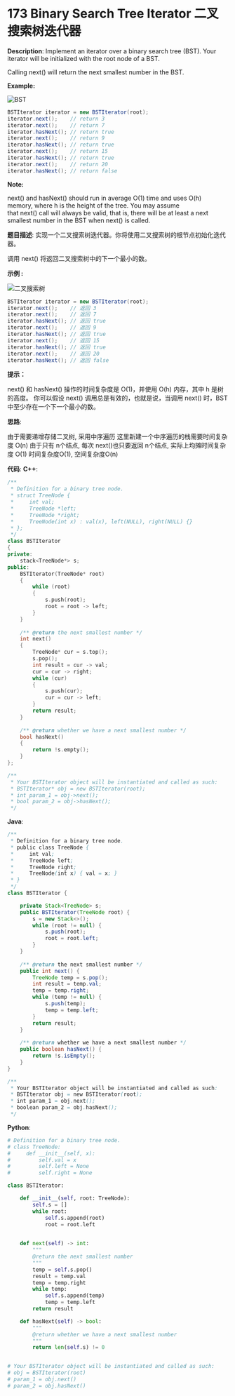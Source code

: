 # 173 Binary Search Tree Iterator 二叉搜索树迭代器

__Description__:
Implement an iterator over a binary search tree (BST). Your iterator will be initialized with the root node of a BST.

Calling next() will return the next smallest number in the BST.

__Example:__

![BST](https://assets.leetcode.com/uploads/2018/12/25/bst-tree.png)

```Java
BSTIterator iterator = new BSTIterator(root);
iterator.next();    // return 3
iterator.next();    // return 7
iterator.hasNext(); // return true
iterator.next();    // return 9
iterator.hasNext(); // return true
iterator.next();    // return 15
iterator.hasNext(); // return true
iterator.next();    // return 20
iterator.hasNext(); // return false
```

__Note:__

next() and hasNext() should run in average O(1) time and uses O(h) memory, where h is the height of the tree.
You may assume that next() call will always be valid, that is, there will be at least a next smallest number in the BST when next() is called.

__题目描述__:
实现一个二叉搜索树迭代器。你将使用二叉搜索树的根节点初始化迭代器。

调用 next() 将返回二叉搜索树中的下一个最小的数。

__示例 :__

![二叉搜索树](https://assets.leetcode.com/uploads/2018/12/25/bst-tree.png)

```Java
BSTIterator iterator = new BSTIterator(root);
iterator.next();    // 返回 3
iterator.next();    // 返回 7
iterator.hasNext(); // 返回 true
iterator.next();    // 返回 9
iterator.hasNext(); // 返回 true
iterator.next();    // 返回 15
iterator.hasNext(); // 返回 true
iterator.next();    // 返回 20
iterator.hasNext(); // 返回 false
```

__提示：__

next() 和 hasNext() 操作的时间复杂度是 O(1)，并使用 O(h) 内存，其中 h 是树的高度。
你可以假设 next() 调用总是有效的，也就是说，当调用 next() 时，BST 中至少存在一个下一个最小的数。

__思路__:

由于需要递增存储二叉树, 采用中序遍历
这里新建一个中序遍历的栈需要时间复杂度 O(n)
由于只有 n个结点, 每次 next()也只要返回 n个结点, 实际上均摊时间复杂度 O(1)
时间复杂度O(1), 空间复杂度O(n)

__代码__:
__C++__:

```C++
/**
 * Definition for a binary tree node.
 * struct TreeNode {
 *     int val;
 *     TreeNode *left;
 *     TreeNode *right;
 *     TreeNode(int x) : val(x), left(NULL), right(NULL) {}
 * };
 */
class BSTIterator 
{
private:
    stack<TreeNode*> s;
public:
    BSTIterator(TreeNode* root) 
    {
        while (root)
        {
            s.push(root);
            root = root -> left;
        }
    }
    
    /** @return the next smallest number */
    int next() 
    {
        TreeNode* cur = s.top();
        s.pop();
        int result = cur -> val;
        cur = cur -> right;
        while (cur)
        {
            s.push(cur);
            cur = cur -> left;
        }
        return result;
    }
    
    /** @return whether we have a next smallest number */
    bool hasNext() 
    {
        return !s.empty();
    }
};

/**
 * Your BSTIterator object will be instantiated and called as such:
 * BSTIterator* obj = new BSTIterator(root);
 * int param_1 = obj->next();
 * bool param_2 = obj->hasNext();
 */
```

__Java__:

```Java
/**
 * Definition for a binary tree node.
 * public class TreeNode {
 *     int val;
 *     TreeNode left;
 *     TreeNode right;
 *     TreeNode(int x) { val = x; }
 * }
 */
class BSTIterator {

    private Stack<TreeNode> s;
    public BSTIterator(TreeNode root) {
        s = new Stack<>();
        while (root != null) {
            s.push(root);
            root = root.left;
        }
    }
    
    /** @return the next smallest number */
    public int next() {
        TreeNode temp = s.pop();
        int result = temp.val;
        temp = temp.right;
        while (temp != null) {
            s.push(temp);
            temp = temp.left;
        }
        return result;
    }
    
    /** @return whether we have a next smallest number */
    public boolean hasNext() {
        return !s.isEmpty();
    }
}

/**
 * Your BSTIterator object will be instantiated and called as such:
 * BSTIterator obj = new BSTIterator(root);
 * int param_1 = obj.next();
 * boolean param_2 = obj.hasNext();
 */
```

__Python__:

```Python
# Definition for a binary tree node.
# class TreeNode:
#     def __init__(self, x):
#         self.val = x
#         self.left = None
#         self.right = None

class BSTIterator:

    def __init__(self, root: TreeNode):
        self.s = []
        while root:
            self.s.append(root)
            root = root.left
        

    def next(self) -> int:
        """
        @return the next smallest number
        """
        temp = self.s.pop()
        result = temp.val
        temp = temp.right
        while temp:
            self.s.append(temp)
            temp = temp.left
        return result

    def hasNext(self) -> bool:
        """
        @return whether we have a next smallest number
        """
        return len(self.s) != 0


# Your BSTIterator object will be instantiated and called as such:
# obj = BSTIterator(root)
# param_1 = obj.next()
# param_2 = obj.hasNext()
```
